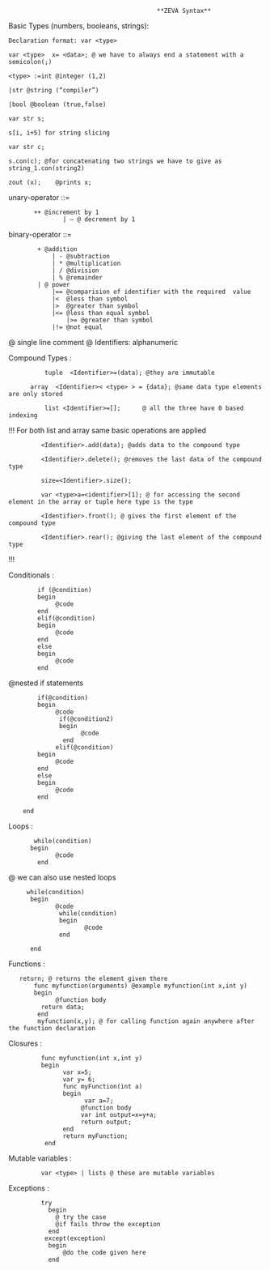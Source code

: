         				                	 **ZEVA Syntax**

Basic Types (numbers, booleans, strings):    

	Declaration format: var <type> 
	
	var <type>  x= <data>; @ we have to always end a statement with a semicolon(;)
	
	<type> :=int @integer (1,2)
	
	|str @string (“compiler”)
	
	|bool @boolean (true,false)
	
	var str s;
	
	s[i, i+5] for string slicing 
	
	var str c;

	s.con(c); @for concatenating two strings we have to give as string_1.con(string2)

	zout (x);	 @prints x;

unary-operator ::= 

		   ++ @increment by 1
                   | — @ decrement by 1

binary-operator ::= 	
			
   			+ @addition
		        | - @subtraction	  
		        | * @multiplication
		        | / @division
		        | % @remainder
	  		| @ power
		        |== @comparision of identifier with the required  value
		        |<  @less than symbol
		        |>  @greater than symbol
		        |<= @less than equal symbol
	                |>= @greater than symbol
		        |!= @not equal

@ single line comment @
Identifiers: alphanumeric
             
Compound Types :

              tuple  <Identifier>=(data); @they are immutable
		
  	      array  <Identifier>< <type> > = {data}; @same data type elements are only stored
	 
              list <Identifier>=[];      @ all the three have 0 based indexing
!!!
             For both list and array same basic operations are applied
	     
             <Identifier>.add(data); @adds data to the compound type
	     
             <Identifier>.delete(); @removes the last data of the compound type
	     
             size=<Identifier>.size();
	     
             var <type>a=<identifier>[1]; @ for accessing the second element in the array or tuple here type is the type
	     
             <Identifier>.front(); @ gives the first element of the compound type
	     
             <Identifier>.rear(); @giving the last element of the compound type
	     
!!!
          
Conditionals :

            if (@condition)
            begin
                 @code
            end
            elif(@condition)
            begin
                 @code
            end
            else
            begin
                 @code
            end
	    
@nested if statements

            if(@condition) 
            begin
                 @code 
                  if(@condition2)
                  begin
                        @code
                   end
                 elif(@condition)
            begin
                 @code
            end
            else
            begin
                 @code
            end

        end

Loops : 

           while(condition)
          begin
                 @code
            end
	    
  @ we can also use nested loops
  
         while(condition)
          begin
                 @code
                  while(condition)
                  begin
                         @code
                  end

          end
	  

	     
Functions : 
           
	   return; @ returns the element given there
           func myfunction(arguments) @example myfunction(int x,int y)
           begin
                 @function body
             return data;
            end
            myfunction(x,y); @ for calling function again anywhere after the function declaration


Closures : 

             func myfunction(int x,int y)
             begin 
                   var x=5;
                   var y= 6;
                   func myFunction(int a)
                   begin
                         var a=7;
                        @function body
                        var int output=x=y+a;
                        return output;
                   end
                   return myFunction;
              end
	      
Mutable variables : 

             var <type> | lists @ these are mutable variables
	     
Exceptions : 

             try
               begin
                 @ try the case 
                 @if fails throw the exception
               end
              except(exception)
               begin
                   @do the code given here
               end
             



